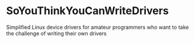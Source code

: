 # SoYouThinkYouCanWriteDrivers
Simplified Linux device drivers for amateur programmers who want to take the challenge of writing their own drivers

